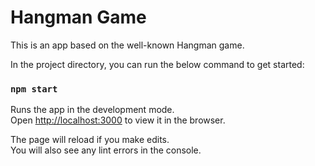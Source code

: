 # Hangman Game

This is an app based on the well-known Hangman game.

In the project directory, you can run the below command to get started:

### `npm start`

Runs the app in the development mode.\
Open [http://localhost:3000](http://localhost:3000) to view it in the browser.

The page will reload if you make edits.\
You will also see any lint errors in the console.
